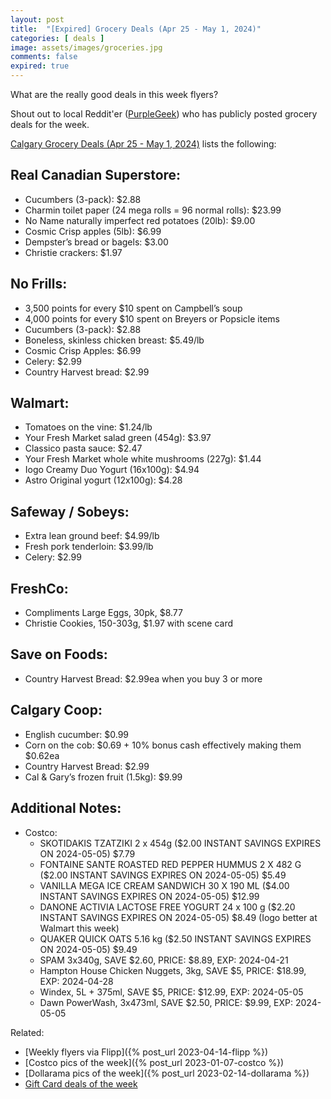 ```yaml
---
layout: post
title:  "[Expired] Grocery Deals (Apr 25 - May 1, 2024)"
categories: [ deals ]
image: assets/images/groceries.jpg
comments: false
expired: true
---
```


What are the really good deals in this week flyers?

Shout out to local Reddit'er ([PurpleGeek](https://www.reddit.com/user/PurpleGeek/)) who has publicly posted grocery deals for the week.

[Calgary Grocery Deals (Apr 25 - May 1, 2024)](https://www.reddit.com/r/Calgary/comments/1cce6r0/calgary_grocery_deals_april_25_to_may_1_2024/) lists the following:

## Real Canadian Superstore:
- Cucumbers (3-pack): $2.88
- Charmin toilet paper (24 mega rolls = 96 normal rolls): $23.99
- No Name naturally imperfect red potatoes (20lb): $9.00
- Cosmic Crisp apples (5lb): $6.99
- Dempster’s bread or bagels: $3.00
- Christie crackers: $1.97

## No Frills:
- 3,500 points for every $10 spent on Campbell’s soup
- 4,000 points for every $10 spent on Breyers or Popsicle items
- Cucumbers (3-pack): $2.88
- Boneless, skinless chicken breast: $5.49/lb
- Cosmic Crisp Apples: $6.99
- Celery: $2.99
- Country Harvest bread: $2.99

## Walmart:
- Tomatoes on the vine: $1.24/lb
- Your Fresh Market salad green (454g): $3.97
- Classico pasta sauce: $2.47
- Your Fresh Market whole white mushrooms (227g): $1.44
- Iogo Creamy Duo Yogurt (16x100g): $4.94
- Astro Original yogurt (12x100g): $4.28

## Safeway / Sobeys:
- Extra lean ground beef: $4.99/lb
- Fresh pork tenderloin: $3.99/lb
- Celery: $2.99

## FreshCo:
- Compliments Large Eggs, 30pk, $8.77
- Christie Cookies, 150-303g, $1.97 with scene card

## Save on Foods:
- Country Harvest Bread: $2.99ea when you buy 3 or more

## Calgary Coop:
- English cucumber: $0.99
- Corn on the cob: $0.69 + 10% bonus cash effectively making them $0.62ea
- Country Harvest Bread: $2.99
- Cal & Gary’s frozen fruit (1.5kg): $9.99

## Additional Notes:
- Costco:
    - SKOTIDAKIS TZATZIKI 2 x 454g ($2.00 INSTANT SAVINGS EXPIRES ON 2024-05-05) $7.79
    - FONTAINE SANTE ROASTED RED PEPPER HUMMUS 2 X 482 G ($2.00 INSTANT SAVINGS EXPIRES ON 2024-05-05) $5.49
    - VANILLA MEGA ICE CREAM SANDWICH 30 X 190 ML ($4.00 INSTANT SAVINGS EXPIRES ON 2024-05-05) $12.99
    - DANONE ACTIVIA LACTOSE FREE YOGURT 24 x 100 g ($2.20 INSTANT SAVINGS EXPIRES ON 2024-05-05) $8.49 (Iogo better at Walmart this week)
    - QUAKER QUICK OATS 5.16 kg ($2.50 INSTANT SAVINGS EXPIRES ON 2024-05-05) $9.49
    - SPAM 3x340g, SAVE $2.60, PRICE: $8.89, EXP: 2024-04-21
    - Hampton House Chicken Nuggets, 3kg, SAVE $5, PRICE: $18.99, EXP: 2024-04-28
    - Windex, 5L + 375ml, SAVE $5, PRICE: $12.99, EXP: 2024-05-05
    - Dawn PowerWash, 3x473ml, SAVE $2.50, PRICE: $9.99, EXP: 2024-05-05

Related:
 - [Weekly flyers via Flipp]({% post_url 2023-04-14-flipp %})
 - [Costco pics of the week]({% post_url 2023-01-07-costco %})
 - [Dollarama pics of the week]({% post_url 2023-02-14-dollarama %})
 - [Gift Card deals of the week](https://forums.redflagdeals.com/various-retailers-gift-cards-deals-discounts-2024-2666408)

 